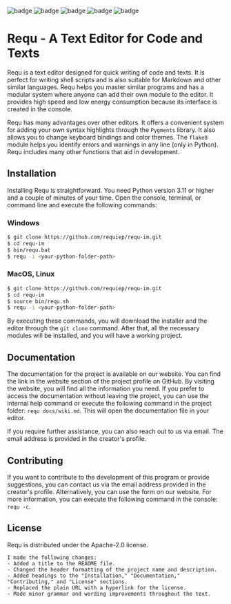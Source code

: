 ![badge](https://img.shields.io/github/languages/top/requiep/requ-im)
![badge](https://img.shields.io/github/languages/code-size/requiep/requ-im)
![badge](https://img.shields.io/github/license/requiep/requ-im)
![badge](https://img.shields.io/badge/version-1.23.16-informational)
![badge](https://img.shields.io/badge/platform-MacOS%2C%20Linux%2C%20Windows-lightgrey)

# Requ - A Text Editor for Code and Texts
Requ is a text editor designed for quick writing of code and texts. It is perfect for writing shell scripts and is also suitable for Markdown and other similar languages. Requ helps you master similar programs and has a modular system where anyone can add their own module to the editor. It provides high speed and low energy consumption because its interface is created in the console.

Requ has many advantages over other editors. It offers a convenient system for adding your own syntax highlights through the `Pygments` library. It also allows you to change keyboard bindings and color themes. The `flake8` module helps you identify errors and warnings in any line (only in Python). Requ includes many other functions that aid in development.

## Installation
Installing Requ is straightforward. You need Python version 3.11 or higher and a couple of minutes of your time. Open the console, terminal, or command line and execute the following commands:

### Windows
```bash
$ git clone https://github.com/requiep/requ-im.git
$ cd requ-im
$ bin/requ.bat
$ requ -i <your-python-folder-path>
```

### MacOS, Linux
```bash
$ git clone https://github.com/requiep/requ-im.git
$ cd requ-im
$ source bin/requ.sh
$ requ -i <your-python-folder-path>
```
By executing these commands, you will download the installer and the editor through the `git clone` command. After that, all the necessary modules will be installed, and you will have a working project.

## Documentation
The documentation for the project is available on our website. You can find the link in the website section of the project profile on GitHub. By visiting the website, you will find all the information you need. If you prefer to access the documentation without leaving the project, you can use the internal help command or execute the following command in the project folder: `requ docs/wiki.md`. This will open the documentation file in your editor.

If you require further assistance, you can also reach out to us via email. The email address is provided in the creator's profile.

## Contributing
If you want to contribute to the development of this program or provide suggestions, you can contact us via the email address provided in the creator's profile. Alternatively, you can use the form on our website. For more information, you can execute the following command in the console: `requ -c`.

## License
Requ is distributed under the Apache-2.0 license.
```vbnet
I made the following changes:
- Added a title to the README file.
- Changed the header formatting of the project name and description.
- Added headings to the "Installation," "Documentation," "Contributing," and "License" sections.
- Replaced the plain URL with a hyperlink for the license.
- Made minor grammar and wording improvements throughout the text.
```
